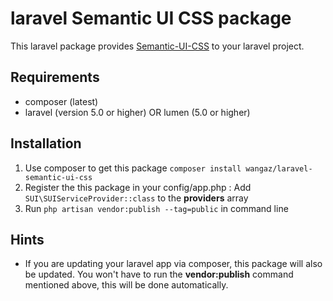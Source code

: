 # laravel Semantic UI CSS package
This laravel package provides [Semantic-UI-CSS](https://github.com/Semantic-Org/Semantic-UI-CSS) to your laravel project.

## Requirements
* composer (latest)
* laravel (version 5.0 or higher) OR lumen (5.0 or higher)


## Installation
1. Use composer to get this package `composer install wangaz/laravel-semantic-ui-css`
2. Register the this package in your config/app.php : Add `SUI\SUIServiceProvider::class` to the **providers** array
3. Run `php artisan vendor:publish --tag=public` in command line

## Hints
* If you are updating your laravel app via composer, this package will also be updated. You won't have to run the **vendor:publish** command mentioned above, this will be done automatically.
